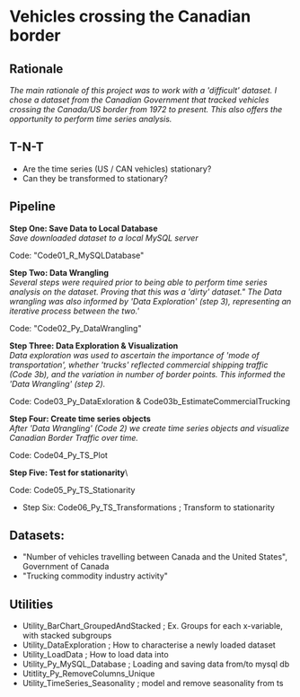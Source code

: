 # Vehicles crossing the Canadian border

## Rationale
*The main rationale of this project was to work with a 'difficult' dataset. I chose a dataset from the Canadian Government that tracked vehicles crossing the Canada/US border from 1972 to present. This also offers the opportunity to perform time series analysis.*

## T-N-T
* Are the time series (US / CAN vehicles) stationary?
* Can they be transformed to stationary?

## Pipeline

**Step One: Save Data to Local Database**\
*Save downloaded dataset to a local MySQL server*

Code: "Code01_R_MySQLDatabase"

**Step Two: Data Wrangling**\
*Several steps were required prior to being able to perform time series analysis on the dataset. Proving that this was a 'dirty' dataset." The Data wrangling was also informed by 'Data Exploration' (step 3), representing an iterative process between the two.'*

Code: "Code02_Py_DataWrangling"

**Step Three: Data Exploration & Visualization**\
*Data exploration was used to ascertain the importance of 'mode of transportation', whether 'trucks' reflected commercial shipping traffic (Code 3b), and the variation in number of border points. This informed the 'Data Wrangling' (step 2).*

Code:  Code03_Py_DataExloration & Code03b_EstimateCommercialTrucking

**Step Four: Create time series objects**\
*After 'Data Wrangling' (Code 2) we create time series objects and visualize Canadian Border Traffic over time.*

Code: Code04_Py_TS_Plot

**Step Five: Test for stationarity**\

Code: Code05_Py_TS_Stationarity


* Step Six: Code06_Py_TS_Transformations ; Transform to stationarity

## Datasets:
* "Number of vehicles travelling between Canada and the United States", Government of Canada
* "Trucking commodity industry activity"

## Utilities
* Utility_BarChart_GroupedAndStacked ; Ex. Groups for each x-variable, with stacked subgroups
* Utility_DataExploration ; How to characterise a newly loaded dataset
* Utility_LoadData ; How to load data into
* Utility_Py_MySQL_Database ; Loading and saving data from/to mysql db
* Utitlity_Py_RemoveColumns_Unique
* Utility_TimeSeries_Seasonality ; model and remove seasonality from ts
